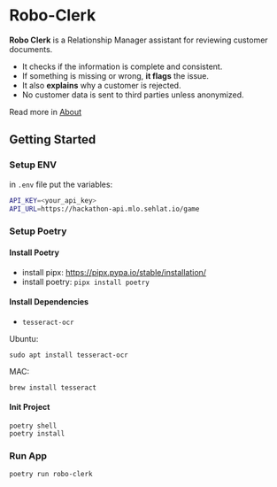 # Robo-Clerk

**Robo Clerk** is a Relationship Manager assistant for reviewing customer documents.

* It checks if the information is complete and consistent.
* If something is missing or wrong, **it flags** the issue.
* It also **explains** why a customer is rejected.
* No customer data is sent to third parties unless anonymized.

Read more in [About](docs/About.md)

## Getting Started

### Setup ENV

in `.env` file put the variables:

```sh
API_KEY=<your_api_key>
API_URL=https://hackathon-api.mlo.sehlat.io/game
```

### Setup Poetry

#### Install Poetry
* install pipx: https://pipx.pypa.io/stable/installation/
* install poetry: `pipx install poetry`

#### Install Dependencies

* `tesseract-ocr`

Ubuntu:
```
sudo apt install tesseract-ocr
```

MAC:
```
brew install tesseract
```

#### Init Project
```
poetry shell
poetry install
```

### Run App

```
poetry run robo-clerk
```

